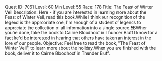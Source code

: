 Quest ID: 7061
Level: 60
Min Level: 55
Race: 178
Title: The Feast of Winter Veil
Description: Here - if you are interested in learning more about the Feast of Winter Veil, read this book.While I think our recognition of the legend is the appropriate one, I'm enough of a student of legends to appreciate the collection of all information into a single source.$B$BWhen you're done, take the book to Cairne Bloodhoof in Thunder Bluff.I know for a fact he'd be interested in hearing that others have taken an interest in the lore of our people.
Objective: Feel free to read the book, "The Feast of Winter Veil", to learn more about the holiday.When you are finished with the book, deliver it to Cairne Bloodhoof in Thunder Bluff.

